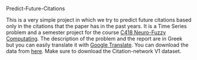 Predict-Future-Citations

This is a very simple project in which we try to predict future citations based only in the citations that the paper has in the past years. 
It is a Time Series problem and a semester project for the course [C418 Neuro-Fuzzy Computating](https://courses.e-ce.uth.gr/CE418/).
The description of the problem and the report are in Greek but you can easily translate it with [Google Translate](https://translate.google.com).
You can download the data from [here](https://www.aminer.cn/citation). Make sure to download the Citation-network V1 dataset.